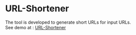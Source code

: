# URL-Shortener

The tool is developed to generate short URLs for input URLs. <br>
See demo at : <a href="https://m-urlshortener.herokuapp.com" target="_blank">URL-Shortener</a>
